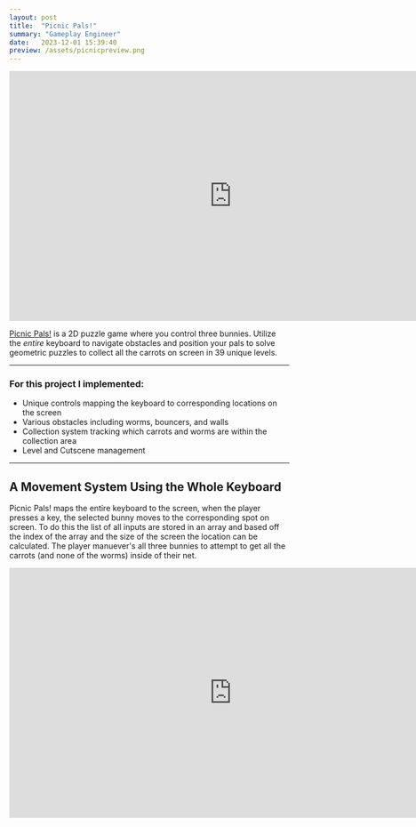 ```yaml
---
layout: post
title:  "Picnic Pals!"
summary: "Gameplay Engineer"
date:   2023-12-01 15:39:40
preview: /assets/picnicpreview.png
---
```


<center>
<iframe
    width="800"
    height="450"
    src="https://www.youtube.com/embed/TuSjUX9L3v8?si=dF568wfUr1W2jdRH"
    frameborder="0"
    allow="autoplay; encrypted-media"
    allowfullscreen
>
</iframe>
</center>

[Picnic Pals!](https://samhi.itch.io/picnic-pals) is a 2D puzzle game where you control three bunnies. Utilize the *entire* keyboard to navigate obstacles and position your pals to solve geometric puzzles to collect all the carrots on screen in 39 unique levels.

***

### For this project I implemented:
* Unique controls mapping the keyboard to corresponding locations on the screen
* Various obstacles including worms, bouncers, and walls
* Collection system tracking which carrots and worms are within the collection area
* Level and Cutscene management


***

## A Movement System Using the Whole Keyboard

Picnic Pals! maps the entire keyboard to the screen, when the player presses a key, the selected bunny moves to the corresponding spot on screen. To do this the list of all inputs are stored in an array and based off the index of the array and the size of the screen the location can be calculated. The player manuever's all three bunnies to attempt to get all the carrots (and none of the worms) inside of their net.

<center>
<iframe
    width="800"
    height="450"
    src="https://www.youtube.com/embed/QONUQoeGiEg?si=4KWzb2RS-o3awDYk"
    frameborder="0"
    allow="autoplay; encrypted-media"
    allowfullscreen
>
</iframe>
</center>